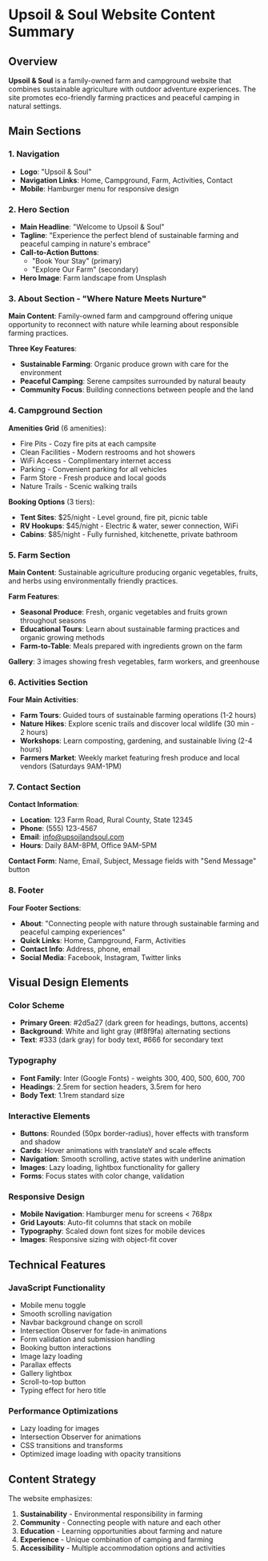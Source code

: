 # Upsoil & Soul Website Content Summary

## Overview
**Upsoil & Soul** is a family-owned farm and campground website that combines sustainable agriculture with outdoor adventure experiences. The site promotes eco-friendly farming practices and peaceful camping in natural settings.

## Main Sections

### 1. Navigation
- **Logo**: "Upsoil & Soul"
- **Navigation Links**: Home, Campground, Farm, Activities, Contact
- **Mobile**: Hamburger menu for responsive design

### 2. Hero Section
- **Main Headline**: "Welcome to Upsoil & Soul"
- **Tagline**: "Experience the perfect blend of sustainable farming and peaceful camping in nature's embrace"
- **Call-to-Action Buttons**: 
  - "Book Your Stay" (primary)
  - "Explore Our Farm" (secondary)
- **Hero Image**: Farm landscape from Unsplash

### 3. About Section - "Where Nature Meets Nurture"
**Main Content**: Family-owned farm and campground offering unique opportunity to reconnect with nature while learning about responsible farming practices.

**Three Key Features**:
- **Sustainable Farming**: Organic produce grown with care for the environment
- **Peaceful Camping**: Serene campsites surrounded by natural beauty  
- **Community Focus**: Building connections between people and the land

### 4. Campground Section
**Amenities Grid** (6 amenities):
- Fire Pits - Cozy fire pits at each campsite
- Clean Facilities - Modern restrooms and hot showers
- WiFi Access - Complimentary internet access
- Parking - Convenient parking for all vehicles
- Farm Store - Fresh produce and local goods
- Nature Trails - Scenic walking trails

**Booking Options** (3 tiers):
- **Tent Sites**: $25/night - Level ground, fire pit, picnic table
- **RV Hookups**: $45/night - Electric & water, sewer connection, WiFi
- **Cabins**: $85/night - Fully furnished, kitchenette, private bathroom

### 5. Farm Section
**Main Content**: Sustainable agriculture producing organic vegetables, fruits, and herbs using environmentally friendly practices.

**Farm Features**:
- **Seasonal Produce**: Fresh, organic vegetables and fruits grown throughout seasons
- **Educational Tours**: Learn about sustainable farming practices and organic growing methods
- **Farm-to-Table**: Meals prepared with ingredients grown on the farm

**Gallery**: 3 images showing fresh vegetables, farm workers, and greenhouse

### 6. Activities Section
**Four Main Activities**:
- **Farm Tours**: Guided tours of sustainable farming operations (1-2 hours)
- **Nature Hikes**: Explore scenic trails and discover local wildlife (30 min - 2 hours)
- **Workshops**: Learn composting, gardening, and sustainable living (2-4 hours)
- **Farmers Market**: Weekly market featuring fresh produce and local vendors (Saturdays 9AM-1PM)

### 7. Contact Section
**Contact Information**:
- **Location**: 123 Farm Road, Rural County, State 12345
- **Phone**: (555) 123-4567
- **Email**: info@upsoilandsoul.com
- **Hours**: Daily 8AM-8PM, Office 9AM-5PM

**Contact Form**: Name, Email, Subject, Message fields with "Send Message" button

### 8. Footer
**Four Footer Sections**:
- **About**: "Connecting people with nature through sustainable farming and peaceful camping experiences"
- **Quick Links**: Home, Campground, Farm, Activities
- **Contact Info**: Address, phone, email
- **Social Media**: Facebook, Instagram, Twitter links

## Visual Design Elements

### Color Scheme
- **Primary Green**: #2d5a27 (dark green for headings, buttons, accents)
- **Background**: White and light gray (#f8f9fa) alternating sections
- **Text**: #333 (dark gray) for body text, #666 for secondary text

### Typography
- **Font Family**: Inter (Google Fonts) - weights 300, 400, 500, 600, 700
- **Headings**: 2.5rem for section headers, 3.5rem for hero
- **Body Text**: 1.1rem standard size

### Interactive Elements
- **Buttons**: Rounded (50px border-radius), hover effects with transform and shadow
- **Cards**: Hover animations with translateY and scale effects
- **Navigation**: Smooth scrolling, active states with underline animation
- **Images**: Lazy loading, lightbox functionality for gallery
- **Forms**: Focus states with color change, validation

### Responsive Design
- **Mobile Navigation**: Hamburger menu for screens < 768px
- **Grid Layouts**: Auto-fit columns that stack on mobile
- **Typography**: Scaled down font sizes for mobile devices
- **Images**: Responsive sizing with object-fit cover

## Technical Features

### JavaScript Functionality
- Mobile menu toggle
- Smooth scrolling navigation
- Navbar background change on scroll
- Intersection Observer for fade-in animations
- Form validation and submission handling
- Booking button interactions
- Image lazy loading
- Parallax effects
- Gallery lightbox
- Scroll-to-top button
- Typing effect for hero title

### Performance Optimizations
- Lazy loading for images
- Intersection Observer for animations
- CSS transitions and transforms
- Optimized image loading with opacity transitions

## Content Strategy
The website emphasizes:
1. **Sustainability** - Environmental responsibility in farming
2. **Community** - Connecting people with nature and each other
3. **Education** - Learning opportunities about farming and nature
4. **Experience** - Unique combination of camping and farming
5. **Accessibility** - Multiple accommodation options and activities
